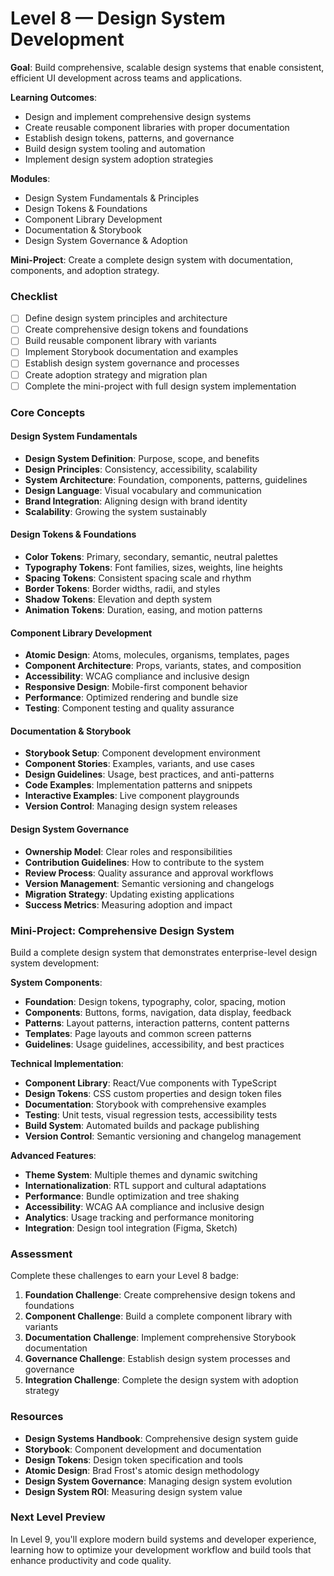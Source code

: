 # Level 8 — Design System Development

**Goal**: Build comprehensive, scalable design systems that enable consistent, efficient UI development across teams and applications.

**Learning Outcomes**:
- Design and implement comprehensive design systems
- Create reusable component libraries with proper documentation
- Establish design tokens, patterns, and governance
- Build design system tooling and automation
- Implement design system adoption strategies

**Modules**:
- Design System Fundamentals & Principles
- Design Tokens & Foundations
- Component Library Development
- Documentation & Storybook
- Design System Governance & Adoption

**Mini-Project**: Create a complete design system with documentation, components, and adoption strategy.

### Checklist
- [ ] Define design system principles and architecture
- [ ] Create comprehensive design tokens and foundations
- [ ] Build reusable component library with variants
- [ ] Implement Storybook documentation and examples
- [ ] Establish design system governance and processes
- [ ] Create adoption strategy and migration plan
- [ ] Complete the mini-project with full design system implementation

### Core Concepts

#### Design System Fundamentals
- **Design System Definition**: Purpose, scope, and benefits
- **Design Principles**: Consistency, accessibility, scalability
- **System Architecture**: Foundation, components, patterns, guidelines
- **Design Language**: Visual vocabulary and communication
- **Brand Integration**: Aligning design with brand identity
- **Scalability**: Growing the system sustainably

#### Design Tokens & Foundations
- **Color Tokens**: Primary, secondary, semantic, neutral palettes
- **Typography Tokens**: Font families, sizes, weights, line heights
- **Spacing Tokens**: Consistent spacing scale and rhythm
- **Border Tokens**: Border widths, radii, and styles
- **Shadow Tokens**: Elevation and depth system
- **Animation Tokens**: Duration, easing, and motion patterns

#### Component Library Development
- **Atomic Design**: Atoms, molecules, organisms, templates, pages
- **Component Architecture**: Props, variants, states, and composition
- **Accessibility**: WCAG compliance and inclusive design
- **Responsive Design**: Mobile-first component behavior
- **Performance**: Optimized rendering and bundle size
- **Testing**: Component testing and quality assurance

#### Documentation & Storybook
- **Storybook Setup**: Component development environment
- **Component Stories**: Examples, variants, and use cases
- **Design Guidelines**: Usage, best practices, and anti-patterns
- **Code Examples**: Implementation patterns and snippets
- **Interactive Examples**: Live component playgrounds
- **Version Control**: Managing design system releases

#### Design System Governance
- **Ownership Model**: Clear roles and responsibilities
- **Contribution Guidelines**: How to contribute to the system
- **Review Process**: Quality assurance and approval workflows
- **Version Management**: Semantic versioning and changelogs
- **Migration Strategy**: Updating existing applications
- **Success Metrics**: Measuring adoption and impact

### Mini-Project: Comprehensive Design System

Build a complete design system that demonstrates enterprise-level design system development:

**System Components**:
- **Foundation**: Design tokens, typography, color, spacing, motion
- **Components**: Buttons, forms, navigation, data display, feedback
- **Patterns**: Layout patterns, interaction patterns, content patterns
- **Templates**: Page layouts and common screen patterns
- **Guidelines**: Usage guidelines, accessibility, and best practices

**Technical Implementation**:
- **Component Library**: React/Vue components with TypeScript
- **Design Tokens**: CSS custom properties and design token files
- **Documentation**: Storybook with comprehensive examples
- **Testing**: Unit tests, visual regression tests, accessibility tests
- **Build System**: Automated builds and package publishing
- **Version Control**: Semantic versioning and changelog management

**Advanced Features**:
- **Theme System**: Multiple themes and dynamic switching
- **Internationalization**: RTL support and cultural adaptations
- **Performance**: Bundle optimization and tree shaking
- **Accessibility**: WCAG AA compliance and inclusive design
- **Analytics**: Usage tracking and performance monitoring
- **Integration**: Design tool integration (Figma, Sketch)

### Assessment

Complete these challenges to earn your Level 8 badge:

1. **Foundation Challenge**: Create comprehensive design tokens and foundations
2. **Component Challenge**: Build a complete component library with variants
3. **Documentation Challenge**: Implement comprehensive Storybook documentation
4. **Governance Challenge**: Establish design system processes and governance
5. **Integration Challenge**: Complete the design system with adoption strategy

### Resources

- **Design Systems Handbook**: Comprehensive design system guide
- **Storybook**: Component development and documentation
- **Design Tokens**: Design token specification and tools
- **Atomic Design**: Brad Frost's atomic design methodology
- **Design System Governance**: Managing design system evolution
- **Design System ROI**: Measuring design system value

### Next Level Preview

In Level 9, you'll explore modern build systems and developer experience, learning how to optimize your development workflow and build tools that enhance productivity and code quality. 